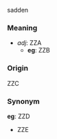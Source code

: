 sadden
### Meaning
+ _adj_: ZZA
    + __eg__: ZZB

### Origin

ZZC

### Synonym

__eg__: ZZD

+ ZZE


